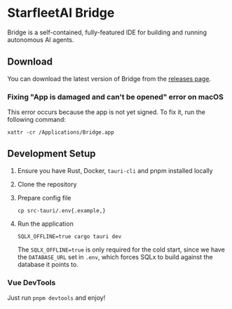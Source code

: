 # StarfleetAI Bridge

Bridge is a self-contained, fully-featured IDE for building and running autonomous AI agents.

## Download

You can download the latest version of Bridge from the [releases page](https://github.com/StarfleetAI/bridge/releases).

### Fixing "App is damaged and can't be opened" error on macOS

This error occurs because the app is not yet signed. To fix it, run the following command:

```shell
xattr -cr /Applications/Bridge.app
```

## Development Setup

1. Ensure you have Rust, Docker, `tauri-cli` and pnpm installed locally
2. Clone the repository
3. Prepare config file

   ```shell
   cp src-tauri/.env{.example,}
   ```

4. Run the application

   ```shell
   SQLX_OFFLINE=true cargo tauri dev
   ```

   The `SQLX_OFFLINE=true` is only required for the cold start, since we have the `DATABASE_URL` set in `.env`, which forces SQLx to build against the database it points to.

### Vue DevTools

Just run `pnpm devtools` and enjoy!
